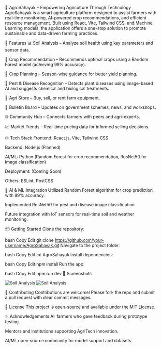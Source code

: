 🌾 AgroSahayak – Empowering Agriculture Through Technology
AgroSahayak is a smart agriculture platform designed to assist farmers with real-time monitoring, AI-powered crop recommendations, and efficient resource management. Built using React, Vite, Tailwind CSS, and Machine Learning models, the application offers a one-stop solution to promote sustainable and data-driven farming practices.

🚀 Features
📊 Soil Analysis – Analyze soil health using key parameters and sensor data.

🌱 Crop Recommendation – Recommends optimal crops using a Random Forest model (achieving 99% accuracy).

📅 Crop Planning – Season-wise guidance for better yield planning.

🐛 Pest & Disease Recognition – Detects plant diseases using image-based AI and suggests chemical and biological treatments.

🛒 Agri Store – Buy, sell, or rent farm equipment.

📰 Bulletin Board – Updates on government schemes, news, and workshops.

🌐 Community Hub – Connects farmers with peers and agri-experts.

📈 Market Trends – Real-time pricing data for informed selling decisions.

⚙️ Tech Stack
Frontend: React.js, Vite, Tailwind CSS

Backend: Node.js (Planned)

AI/ML: Python (Random Forest for crop recommendation, ResNet50 for image classification)

Deployment: (Coming Soon)

Others: ESLint, PostCSS

🧠 AI & ML Integration
Utilized Random Forest algorithm for crop prediction with 99% accuracy.

Implemented ResNet50 for pest and disease image classification.

Future integration with IoT sensors for real-time soil and weather monitoring.

📦 Getting Started
Clone the repository:

bash
Copy
Edit
git clone https://github.com/your-username/AgroSahayak.git
Navigate to the project folder:

bash
Copy
Edit
cd AgroSahayak
Install dependencies:

bash
Copy
Edit
npm install
Run the app:

bash
Copy
Edit
npm run dev
📸 Screenshots


![Soil Analysis](https://github.com/user-attachments/assets/8e73fe24-9d43-4bc0-9e27-c0f7283c0bb2)
![Soil Analysis](https://github.com/user-attachments/assets/8e73fe24-9d43-4bc0-9e27-c0f7283c0bb2)

🤝 Contributing
Contributions are welcome! Please fork the repo and submit a pull request with clear commit messages.

📄 License
This project is open-source and available under the MIT License.

✨ Acknowledgements
All farmers who gave feedback during prototype testing.

Mentors and institutions supporting AgriTech innovation.

AI/ML open-source community for model support and datasets.
